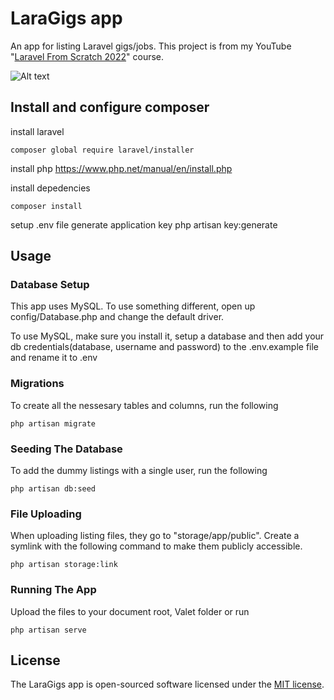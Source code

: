 # LaraGigs app

An app for listing Laravel gigs/jobs. This project is from my YouTube "[Laravel From Scratch 2022](https://www.youtube.com/watch?v=MYyJ4PuL4pY)" course.

![Alt text](/public/images/screen.png "LaraGigs")

## Install and configure composer

install laravel

    composer global require laravel/installer

install php
https://www.php.net/manual/en/install.php

install depedencies

    composer install

setup .env file
generate application key
    php artisan key:generate

## Usage

### Database Setup
This app uses MySQL. To use something different, open up config/Database.php and change the default driver.

To use MySQL, make sure you install it, setup a database and then add your db credentials(database, username and password) to the .env.example file and rename it to .env

### Migrations
To create all the nessesary tables and columns, run the following
```
php artisan migrate
```

### Seeding The Database
To add the dummy listings with a single user, run the following
```
php artisan db:seed
```

### File Uploading
When uploading listing files, they go to "storage/app/public". Create a symlink with the following command to make them publicly accessible.
```
php artisan storage:link
```

### Running The App
Upload the files to your document root, Valet folder or run 
```
php artisan serve
```

## License

The LaraGigs app is open-sourced software licensed under the [MIT license](https://opensource.org/licenses/MIT).
